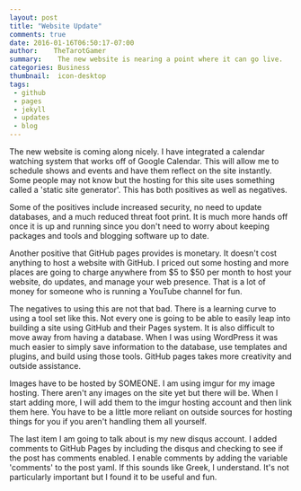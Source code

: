 ```yaml
---
layout: post
title: "Website Update"
comments: true
date: 2016-01-16T06:50:17-07:00
author:    TheTarotGamer 
summary:    The new website is nearing a point where it can go live.
categories: Business
thumbnail:  icon-desktop
tags:
 - github
 - pages
 - jekyll
 - updates
 - blog
---
```


The new website is coming along nicely. I have integrated a calendar watching
system that works off of Google Calendar. This will allow me to schedule shows
and events and have them reflect on the site instantly. Some people may not
know but the hosting for this site uses something called a 'static site
generator'. This has both positives as well as negatives.

Some of the positives include increased security, no need to update databases,
and a much reduced threat foot print. It is much more hands off once it is up
and running since you don't need to worry about keeping packages and tools and
blogging software up to date.

Another positive that GitHub pages provides is monetary. It doesn't cost
anything to host a website with GitHub. I priced out some hosting and more
places are going to charge anywhere from $5 to $50 per month to host your
website, do updates, and manage your web presence. That is a lot of money for
someone who is running a YouTube channel for fun.

The negatives to using this are not that bad. There is a learning curve to
using a tool set like this. Not every one is going to be able to easily leap
into building a site using GitHub and their Pages system. It is also difficult
to move away from having a database. When I was using WordPress it was much
easier to simply save information to the database, use templates and plugins,
and build using those tools. GitHub pages takes more creativity and outside
assistance.

Images have to be hosted by SOMEONE. I am using imgur for my image hosting.
There aren't any images on the site yet but there will be. When I start adding
more, I will add them to the imgur hosting account and then link them here.
You have to be a little more reliant on outside sources for hosting things for
you if you aren't handling them all yourself.

The last item I am going to talk about is my new disqus account. I added
comments to GitHub Pages by including the disqus and checking to see if the
post has comments enabled. I enable comments by adding the variable 'comments'
to the post yaml. If this sounds like Greek, I understand. It's not
particularly important but I found it to be useful and fun.
